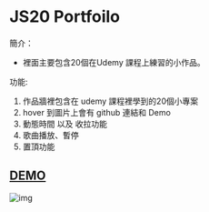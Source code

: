 # JS20 Portfoilo

簡介：
* 裡面主要包含20個在Udemy 課程上練習的小作品。

功能:
1. 作品牆裡包含在 udemy 課程裡學到的20個小專案 
2. hover 到圖片上會有 github 連結和 Demo
3. 動態時間 以及 收拉功能
4. 歌曲播放、暫停
5. 置頂功能

## [DEMO](https://tommm2.github.io/js20-Portfoilo/)

![img](https://i.postimg.cc/mDFM0T9r/image.jpg)
